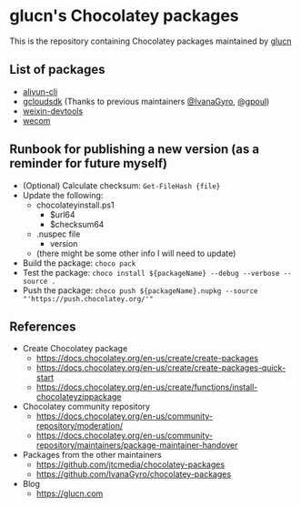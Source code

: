 # glucn's Chocolatey packages

This is the repository containing Chocolatey packages maintained by [glucn](https://glucn.com)

## List of packages
- [aliyun-cli](https://community.chocolatey.org/packages/aliyun-cli)
- [gcloudsdk](https://community.chocolatey.org/packages/gcloudsdk) (Thanks to previous maintainers [@IvanaGyro](https://github.com/IvanaGyro), [@gpoul](https://github.com/gpoul))
- [weixin-devtools](https://community.chocolatey.org/packages/wechatdevtools)
- [wecom](https://community.chocolatey.org/packages/wecom)


## Runbook for publishing a new version (as a reminder for future myself)
- (Optional) Calculate checksum: `Get-FileHash {file}`
- Update the following:
  - chocolateyinstall.ps1
    - $url64
    - $checksum64
  - .nuspec file
    - version
  - (there might be some other info I will need to update)
- Build the package: `choco pack`
- Test the package: `choco install ${packageName} --debug --verbose --source .`
- Push the package: `choco push ${packageName}.nupkg --source "'https://push.chocolatey.org/'"`

## References
- Create Chocolatey package
  - https://docs.chocolatey.org/en-us/create/create-packages
  - https://docs.chocolatey.org/en-us/create/create-packages-quick-start
  - https://docs.chocolatey.org/en-us/create/functions/install-chocolateyzippackage
- Chocolatey community repository
  - https://docs.chocolatey.org/en-us/community-repository/moderation/
  - https://docs.chocolatey.org/en-us/community-repository/maintainers/package-maintainer-handover
- Packages from the other maintainers
  - https://github.com/jtcmedia/chocolatey-packages
  - https://github.com/IvanaGyro/chocolatey-packages
- Blog
  - https://glucn.com